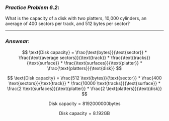 ### ***Practice Problem 6.2***:  
What is the capacity of a disk with two platters, 10,000 cylinders, an average of 400 sectors per track, and 512 bytes per sector?

---  

### ***Answear***:  

$$ \text{Disk capacity} = \frac{\text{bytes}}{\text{sector}} * \frac{\text{average sectors}}{\text{track}} * \frac{\text{tracks}}{\text{surface}} * \frac{\text{surfaces}}{\text{platter}} * \frac{\text{platters}}{\text{disk}} $$  

$$ \text{Disk capacity} = \frac{512 \text{bytes}}{\text{sector}} * \frac{400 \text{sectors}}{\text{track}} * \frac{10000 \text{tracks}}{\text{surface}} * \frac{2 \text{surfaces}}{\text{platter}} * \frac{2 \text{platters}}{\text{disk}} $$  

$$ \text{Disk capacity} = 8192000000 \text{bytes} $$  

$$ \text{Disk capacity} = 8.192 \text{GB} $$